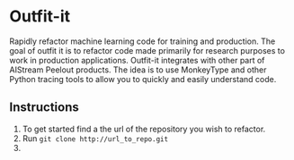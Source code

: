 # Outfit-it 
Rapidly refactor machine learning code for training and production. The goal of outfit it is to refactor code made primarily for research purposes to work in production applications. Outfit-it integrates with other part of AIStream Peelout products. The idea is to use MonkeyType and other Python tracing tools to allow you to quickly and easily understand code. 

## Instructions 
1. To get started find a the url of the repository you wish to refactor.
2. Run `git clone http://url_to_repo.git`
3. 

